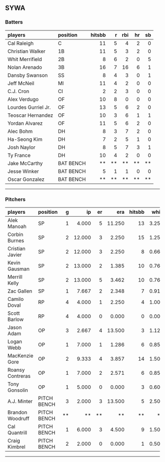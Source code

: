 ## SYWA

### Batters

 
|players             |position  | hitsbb|  r| rbi| hr| sb| 
|:-------------------|:---------|------:|--:|---:|--:|--:| 
|Cal Raleigh         |C         |     11|  5|   4|  2|  0| 
|Christian Walker    |1B        |     11|  5|   3|  2|  0| 
|Whit Merrifield     |2B        |      8|  6|   2|  0|  5| 
|Nolan Arenado       |3B        |     16|  7|  16|  6|  1| 
|Dansby Swanson      |SS        |      8|  4|   3|  0|  1| 
|Jeff McNeil         |MI        |     11|  4|   2|  0|  0| 
|C.J. Cron           |CI        |      2|  2|   3|  0|  0| 
|Alex Verdugo        |OF        |     10|  8|   0|  0|  0| 
|Lourdes Gurriel Jr. |OF        |     13|  5|   6|  2|  0| 
|Teoscar Hernandez   |OF        |     10|  3|   6|  1|  1| 
|Yordan Alvarez      |OF        |     11|  5|   6|  2|  0| 
|Alec Bohm           |DH        |      8|  3|   7|  2|  0| 
|Ha-Seong Kim        |DH        |      7|  2|   5|  1|  0| 
|Josh Naylor         |DH        |      8|  5|   7|  3|  1| 
|Ty France           |DH        |     10|  4|   2|  0|  0| 
|Jake McCarthy       |BAT BENCH |     **| **|  **| **| **| 
|Jesse Winker        |BAT BENCH |      5|  1|   1|  0|  0| 
|Oscar Gonzalez      |BAT BENCH |     **| **|  **| **| **| 


* * *

### Pitchers

 
|players          |position    |  g|     ip| er|    era| hitsbb|  whip| so|  w| sv| 
|:----------------|:-----------|--:|------:|--:|------:|------:|-----:|--:|--:|--:| 
|Alek Manoah      |SP          |  1|  4.000|  5| 11.250|     13| 3.250|  3|  0|  0| 
|Corbin Burnes    |SP          |  2| 12.000|  3|  2.250|     15| 1.250| 14|  1|  0| 
|Cristian Javier  |SP          |  2| 12.000|  3|  2.250|      8| 0.667| 16|  2|  0| 
|Kevin Gausman    |SP          |  2| 13.000|  2|  1.385|     10| 0.769| 19|  0|  0| 
|Merrill Kelly    |SP          |  2| 13.000|  5|  3.462|     10| 0.769| 15|  1|  0| 
|Zac Gallen       |SP          |  1|  7.667|  2|  2.348|      7| 0.913|  6|  1|  0| 
|Camilo Doval     |RP          |  4|  4.000|  1|  2.250|      4| 1.000|  7|  0|  3| 
|Scott Barlow     |RP          |  4|  4.000|  0|  0.000|      0| 0.000|  4|  1|  2| 
|Jason Adam       |OP          |  3|  2.667|  4| 13.500|      3| 1.125|  2|  0|  1| 
|Logan Webb       |OP          |  1|  7.000|  1|  1.286|      6| 0.857|  3|  0|  0| 
|MacKenzie Gore   |OP          |  2|  9.333|  4|  3.857|     14| 1.500| 10|  0|  0| 
|Roansy Contreras |OP          |  1|  7.000|  2|  2.571|      6| 0.857|  1|  0|  0| 
|Tony Gonsolin    |OP          |  1|  5.000|  0|  0.000|      3| 0.600|  6|  1|  0| 
|A.J. Minter      |PITCH BENCH |  3|  2.000|  3| 13.500|      5| 2.500|  2|  0|  0| 
|Brandon Woodruff |PITCH BENCH | **|     **| **|     **|     **|    **| **| **| **| 
|Cal Quantrill    |PITCH BENCH |  1|  6.000|  3|  4.500|      9| 1.500|  2|  0|  0| 
|Craig Kimbrel    |PITCH BENCH |  2|  2.000|  0|  0.000|      1| 0.500|  5|  1|  1| 


* * *


